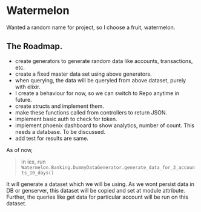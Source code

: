 # Watermelon

Wanted a random name for project, so I choose a fruit, watermelon.

## The Roadmap.

- create generators to generate random data like accounts, transactions, etc.
- create a fixed master data set using above generators.
- when querying, the data will be queryied from above dataset, purely with elixir.
- I create a behaviour for now, so we can switch to Repo anytime in future.
- create structs and implement them.
- make these functions called from controllers to return JSON.
- implement basic auth to check for token.
- implement phoenix dashboard to show analytics, number of count. This needs a database. To be discussed.
- add test for results are same.

As of now,
> in iex, run `Watermelon.Banking.DummyDataGenerator.generate_data_for_2_accounts_10_days()`

It will generate a dataset which we will be using.
As we wont persist data in DB or genserver, this dataset will be copied and set at module attribute.
Further, the queries like get data for particular account will be run on this dataset.